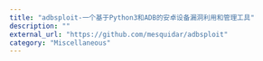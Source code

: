 ```yaml
---
title: "adbsploit-一个基于Python3和ADB的安卓设备漏洞利用和管理工具"
description: ""
external_url: "https://github.com/mesquidar/adbsploit"
category: "Miscellaneous"
---
```

